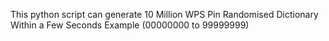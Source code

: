 This python script can generate 10 Million WPS Pin Randomised Dictionary Within a Few Seconds
Example (00000000 to 99999999)
